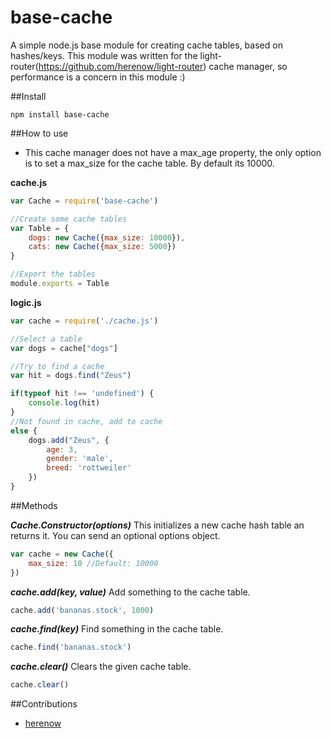 base-cache
==========

A simple node.js base module for creating cache tables, based on hashes/keys. This module was written for the light-router(https://github.com/herenow/light-router) cache manager, so performance is a concern in this module :)

##Install
```
npm install base-cache
```

##How to use
* This cache manager does not have a max_age property, the only option is to set a max_size for the cache table. By default its 10000.

**cache.js**
```javascript
var Cache = require('base-cache')

//Create some cache tables
var Table = {
    dogs: new Cache({max_size: 10000}),
    cats: new Cache({max_size: 5000})
}

//Export the tables
module.exports = Table
```

**logic.js**
```javascript
var cache = require('./cache.js')

//Select a table
var dogs = cache["dogs"]

//Try to find a cache
var hit = dogs.find("Zeus")

if(typeof hit !== 'undefined') {
    console.log(hit)
}
//Not found in cache, add to cache
else {
    dogs.add("Zeus", {
        age: 3,
        gender: 'male',
        breed: 'rottweiler'
    })
}
```


##Methods

***Cache.Constructor(options)***
This initializes a new cache hash table an returns it. You can send an optional options object.

```javascript
var cache = new Cache({
    max_size: 10 //Default: 10000
})
```

***cache.add(key, value)***
Add something to the cache table.

```javascript
cache.add('bananas.stock', 1000)
```

***cache.find(key)***
Find something in the cache table.

```javascript
cache.find('bananas.stock')
```

***cache.clear()***
Clears the given cache table.

```javascript
cache.clear()
```


##Contributions
- [herenow](https://github.com/herenow)
